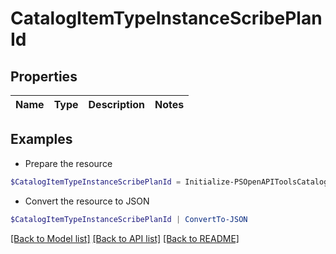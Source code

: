 # CatalogItemTypeInstanceScribePlanId
## Properties

Name | Type | Description | Notes
------------ | ------------- | ------------- | -------------

## Examples

- Prepare the resource
```powershell
$CatalogItemTypeInstanceScribePlanId = Initialize-PSOpenAPIToolsCatalogItemTypeInstanceScribePlanId 
```

- Convert the resource to JSON
```powershell
$CatalogItemTypeInstanceScribePlanId | ConvertTo-JSON
```

[[Back to Model list]](../README.md#documentation-for-models) [[Back to API list]](../README.md#documentation-for-api-endpoints) [[Back to README]](../README.md)

